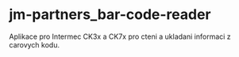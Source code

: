 # jm-partners_bar-code-reader
Aplikace pro Intermec CK3x a CK7x pro cteni a ukladani informaci z carovych kodu.

